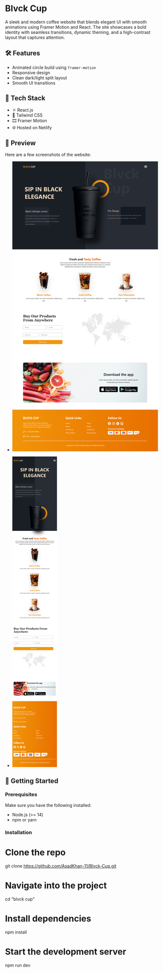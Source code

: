 # Blvck Cup 

A sleek and modern coffee website that blends elegant UI with smooth animations using Framer Motion and React. The site showcases a bold identity with seamless transitions, dynamic theming, and a high-contrast layout that captures attention.

## 🛠 Features

- Animated circle build using `framer-motion`
- Responsive design
- Clean dark/light split layout
- Smooth UI transitions

## 🧰 Tech Stack

- ⚛️ React.js
- 🎨 Tailwind CSS
- 🎞️ Framer Motion
- 🌐 Hosted on Netlify

## 📸 Preview

Here are a few screenshots of the website:

- ![Desktop View](src/screenshots/Desktop.png)

- ![Mobile View](src/screenshots/Mobile.png)

## 🚀 Getting Started

### Prerequisites

Make sure you have the following installed:

- Node.js (>= 14)
- npm or yarn

### Installation

# Clone the repo
git clone https://github.com/AsadKhan-11/Blvck-Cup.git

# Navigate into the project
cd "blvck cup"

# Install dependencies
npm install

# Start the development server
npm run dev
